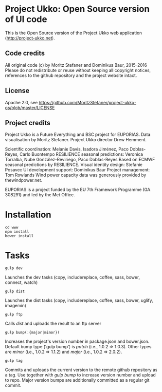 # Project Ukko: Open Source version of UI code

This is the Open Source version of the Project Ukko web application (http://project-ukko.net).

## Code credits

All original code (c) by Moritz Stefaner and Dominikus Baur, 2015-2016
Please do not redistribute or reuse without keeping all copyright notices, references to the github repository and the project website intact.

## License

Apache 2.0, see https://github.com/MoritzStefaner/project-ukko-os/blob/master/LICENSE

## Project credits

Project Ukko is a Future Everything and BSC project for EUPORIAS.
Data visualisation by Moritz Stefaner.
Project Ukko director Drew Hemment.

Scientific coordination: Melanie Davis, Isadora Jiménez, Paco Doblas-Reyes, Carlo Buontempo
RESILIENCE seasonal predictions: Veronica Torralba, Nube González-Reviriego, Paco Doblas-Reyes
Based on ECMWF seasonal predictions by RESILIENCE.
Visual identity design: Stefanie Posavec
UI development support: Dominikus Baur
Project management: Tom Rowlands
Wind power capacity data was generously provided by thewindpower.net.

EUPORIAS is a project funded by the EU 7th Framework Programme (GA 308291) and led by the Met Office.

# Installation

```
cd www
npm install
bower install
```

# Tasks
```
gulp dev
```
Launches the dev tasks (copy, includereplace, coffee, sass, bower, connect, watch)

```
gulp dist
```
Launches the dist tasks (copy, includereplace, coffee, sass, bower, uglify, imagemin)

```
gulp ftp
```
Calls _dist_ and uploads the result to an ftp server

```
gulp bump(:{major|minor})
```
Increases the project's version number in package.json and bower.json. Default bump type ('gulp bump') is _patch_ (i.e., 1.0.2 => 1.0.3). Other types are _minor_ (i.e., 1.0.2 => 1.1.2) and _major_ (i.e., 1.0.2 => 2.0.2).

```
gulp tag
```
Commits and uploads the current version to the remote github repository as a tag. Use together with _gulp bump_ to increase version number and upload to repo. Major version bumps are additionally committed as a regular git commit.
